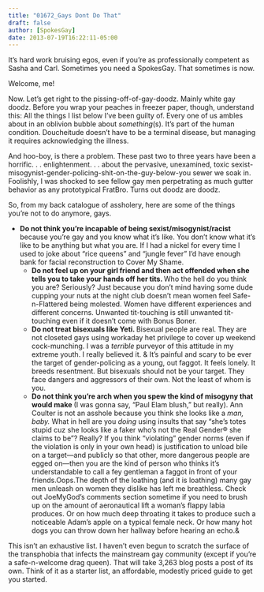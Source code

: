 ```yaml
---
title: "01672_Gays Dont Do That"
draft: false
author: [SpokesGay]
date: 2013-07-19T16:22:11-05:00
---
```


It’s hard work bruising egos, even if you’re as professionally competent as Sasha and Carl. Sometimes you need a SpokesGay. That sometimes is now.

Welcome, me!

Now. Let’s get right to the pissing-off-of-gay-doodz. Mainly white gay doodz. Before you wrap your peaches in freezer paper, though, understand this: All the things I list below I’ve been guilty of. Every one of us ambles about in an oblivion bubble about <i>something</i>(s). It’s part of the human condition. Doucheitude doesn’t have to be a terminal disease, but managing it requires acknowledging the illness.

And hoo-boy, is there a problem. These past two to three years have been a horrific. . . enlightenment. . . about the pervasive, unexamined, toxic sexist-misogynist-gender-policing-shit-on-the-guy-below-you sewer we soak in. Foolishly, I was shocked to see fellow gay men perpetrating as much gutter behavior as any prototypical FratBro. Turns out doodz are doodz.

So, from my back catalogue of assholery, here are some of the things you’re not to do anymore, gays.

- <b>Do not think you’re incapable of being sexist/misogynist/racist </b>because you’re gay and you know what it’s like. You don’t know what it’s like to be anything but what you are. If I had a nickel for every time I used to joke about “rice queens” and “jungle fever” I’d have enough bank for facial reconstruction to Cover My Shame.
	- <b>Do not feel up on your girl friend and then act offended when she tells you to take your hands off her tits. </b>Who the hell do you think you are? Seriously? Just because you don’t mind having some dude cupping your nuts at the night club doesn’t mean women feel Safe-n-Flattered being molested. Women have different experiences and different concerns. Unwanted tit-touching is still unwanted tit-touching even if it doesn’t come with Bonus Boner.
	- <b>Do not treat bisexuals like Yeti. </b>Bisexual people are real. They are not closeted gays using workaday het privilege to cover up weekend cock-munching. I was a <i>terrible</i> purveyor of this attitude in my extreme youth. I really believed it. & It’s painful and scary to be ever the target of gender-policing as a young, out faggot. It feels lonely. It breeds resentment. But bisexuals should not be your target. They face dangers and aggressors of their own. Not the least of whom is you.
	- <b>Do not think you’re arch when you spew the kind of misogyny that would make </b>(I was gonna say, “Paul Elam blush,” but really). Ann Coulter is not an asshole because you think she looks like a <i>man, baby.</i> What in hell are you <i>doing</i> using insults that say “she’s totes stupid cuz she looks like a faker who’s not the Real Gender&reg; she claims to be”? Really? If you think “violating” gender norms (even if the violation is only in your own head) is justification to unload bile on a target—and publicly so that other, more dangerous people are egged on—then you are the kind of person who thinks it’s understandable to call a fey gentleman a faggot in front of your friends.Oops.The depth of the loathing (and it is loathing) many gay men unleash on women they dislike has left me breathless. Check out JoeMyGod’s comments section sometime if you need to brush up on the amount of aeronautical lift a woman’s flappy labia produces. Or on how much deep throating it takes to produce such a noticeable Adam’s apple on a typical female neck. Or how many hot dogs you can throw down her hallway before hearing an echo.& 

This isn’t an exhaustive list. I haven’t even begun to scratch the surface of the transphobia that infects the mainstream gay community (except if you’re a safe-n-welcome drag queen). That will take 3,263 blog posts a post of its own. Think of it as a starter list, an affordable, modestly priced guide to get you started.